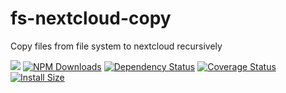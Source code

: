 # fs-nextcloud-copy
Copy files from file system to nextcloud recursively


![](https://github.com/hobigo/fs-nextcloud-copy/workflows/CI/badge.svg)
[![NPM Downloads](https://img.shields.io/npm/dm/fs-nextcloud-copy?style=flat)](https://npmjs.org/package/fs-nextcloud-copy)
[![Dependency Status](https://david-dm.org/hobigo/fs-nextcloud-copy.svg?style=flat)](https://david-dm.org/hobigo/fs-nextcloud-copy)
[![Coverage Status](https://coveralls.io/repos/github/hobigo/fs-nextcloud-copy/badge.svg?branch=master)](https://coveralls.io/github/hobigo/fs-nextcloud-copy?branch=master)
[![Install Size](https://packagephobia.now.sh/badge?p=commander)](https://packagephobia.now.sh/result?p=fs-nextcloud-copy)



